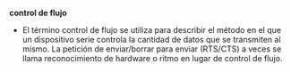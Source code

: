 **control de flujo** 

* El término control de flujo se utiliza para describir el método en el que un dispositivo serie controla la cantidad de datos que se transmiten al mismo. La petición de enviar/borrar para enviar (RTS/CTS) a veces se llama reconocimiento de hardware o ritmo en lugar de control de flujo.
